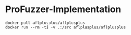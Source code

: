 # ProFuzzer-Implementation

```
docker pull aflplusplus/aflplusplus
docker run --rm -ti -v .:/src aflplusplus/aflplusplus
```
